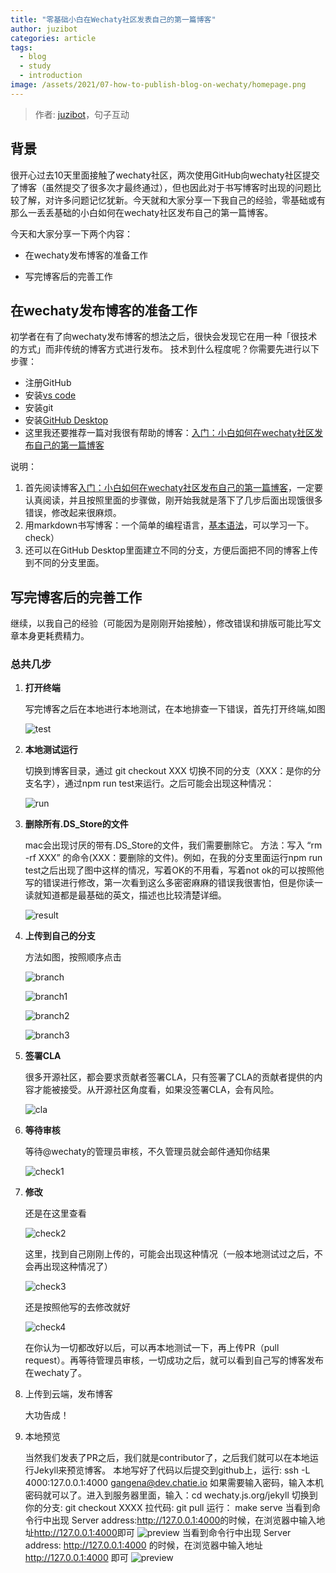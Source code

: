 ```yaml
---
title: "零基础小白在Wechaty社区发表自己的第一篇博客"
author: juzibot
categories: article
tags:
  - blog
  - study
  - introduction
image: /assets/2021/07-how-to-publish-blog-on-wechaty/homepage.png
---
```


> 作者: [juzibot](https://github.com/juzibot/)，句子互动

## 背景

很开心过去10天里面接触了wechaty社区，两次使用GitHub向wechaty社区提交了博客（虽然提交了很多次才最终通过），但也因此对于书写博客时出现的问题比较了解，对许多问题记忆犹新。今天就和大家分享一下我自己的经验，零基础或有那么一丢丢基础的小白如何在wechaty社区发布自己的第一篇博客。

今天和大家分享一下两个内容：

- 在wechaty发布博客的准备工作

- 写完博客后的完善工作

## 在wechaty发布博客的准备工作

初学者在有了向wechaty发布博客的想法之后，很快会发现它在用一种「很技术的方式」而非传统的博客方式进行发布。
技术到什么程度呢？你需要先进行以下步骤：

- 注册GitHub
- 安装[vs code](https://code.visualstudio.com/download)
- 安装git
- 安装[GitHub Desktop](https://docs.github.com/cn/desktop/installing-and-configuring-github-desktop/installing-and-authenticating-to-github-desktop/installing-github-desktop)
- 这里我还要推荐一篇对我很有帮助的博客：[入门：小白如何在wechaty社区发布自己的第一篇博客](https://wechaty.js.org/2021/04/22/how-to-publish-blog-on-wechaty/)

说明：

1. 首先阅读博客[入门：小白如何在wechaty社区发布自己的第一篇博客](https://wechaty.js.org/2021/04/22/how-to-publish-blog-on-wechaty/)，一定要认真阅读，并且按照里面的步骤做，刚开始我就是落下了几步后面出现饿很多错误，修改起来很麻烦。
2. 用markdown书写博客：一个简单的编程语言，[基本语法](http://markdown.p2hp.com/basic-syntax/)，可以学习一下。
 check）
3. 还可以在GitHub Desktop里面建立不同的分支，方便后面把不同的博客上传到不同的分支里面。

## 写完博客后的完善工作

继续，以我自己的经验（可能因为是刚刚开始接触），修改错误和排版可能比写文章本身更耗费精力。

### 总共几步

1. **打开终端**

    写完博客之后在本地进行本地测试，在本地排查一下错误，首先打开终端,如图

    ![test](/assets/2021/07-how-to-publish-blog-on-wechaty/test.png)

2. **本地测试运行**

    切换到博客目录，通过 git checkout XXX 切换不同的分支（XXX：是你的分支名字），通过npm run test来运行。之后可能会出现这种情况：

    ![run](/assets/2021/07-how-to-publish-blog-on-wechaty/run.png)

3. **删除所有.DS_Store的文件**

    mac会出现讨厌的带有.DS_Store的文件，我们需要删除它。
    方法：写入 “rm -rf XXX” 的命令(XXX：要删除的文件)。例如，在我的分支里面运行npm run test之后出现了图中这样的情况，写着OK的不用看，写着not ok的可以按照他写的错误进行修改，第一次看到这么多密密麻麻的错误我很害怕，但是你读一读就知道都是最基础的英文，描述也比较清楚详细。

    ![result](/assets/2021/07-how-to-publish-blog-on-wechaty/result.png)

4. **上传到自己的分支**

    方法如图，按照顺序点击

    ![branch](/assets/2021/07-how-to-publish-blog-on-wechaty/branch.png)

    ![branch1](/assets/2021/07-how-to-publish-blog-on-wechaty/branch1.png)

    ![branch2](/assets/2021/07-how-to-publish-blog-on-wechaty/branch2.png)

    ![branch3](/assets/2021/07-how-to-publish-blog-on-wechaty/branch3.png)

5. **签署CLA**

    很多开源社区，都会要求贡献者签署CLA，只有签署了CLA的贡献者提供的内容才能被接受。从开源社区角度看，如果没签署CLA，会有风险。

    ![cla](/assets/2021/07-how-to-publish-blog-on-wechaty/cla.png)

6. **等待审核**

    等待@wechaty的管理员审核，不久管理员就会邮件通知你结果

    ![check1](/assets/2021/07-how-to-publish-blog-on-wechaty/check1.png)

7. **修改**

    还是在这里查看

    ![check2](/assets/2021/07-how-to-publish-blog-on-wechaty/check2.png)

    这里，找到自己刚刚上传的，可能会出现这种情况（一般本地测试过之后，不会再出现这种情况了）

    ![check3](/assets/2021/07-how-to-publish-blog-on-wechaty/check3.png)

    还是按照他写的去修改就好

    ![check4](/assets/2021/07-how-to-publish-blog-on-wechaty/check4.png)

    在你认为一切都改好以后，可以再本地测试一下，再上传PR（pull request）。再等待管理员审核，一切成功之后，就可以看到自己写的博客发布在wechaty了。

8. 上传到云端，发布博客

    大功告成！

9. 本地预览

    当然我们发表了PR之后，我们就是contributor了，之后我们就可以在本地运行Jekyll来预览博客。
    本地写好了代码以后提交到github上，运行: ssh -L 4000:127.0.0.1:4000 gangena@dev.chatie.io
    如果需要输入密码，输入本机密码就可以了。进入到服务器里面，输入：cd wechaty.js.org/jekyll
    切换到你的分支: git checkout XXXX
    拉代码: git pull
    运行： make serve
    当看到命令行中出现 Server address:<http://127.0.0.1:4000>的时候，在浏览器中输入地址<http://127.0.0.1:4000>即可
    ![preview](/assets/2021/07-how-to-publish-blog-on-wechaty/preview.png)
    当看到命令行中出现 Server address: <http://127.0.0.1:4000> 的时候，在浏览器中输入地址 <http://127.0.0.1:4000> 即可
    ![preview](/assets/2021/07-how-to-publish-blog-on-wechaty/preview.png)
